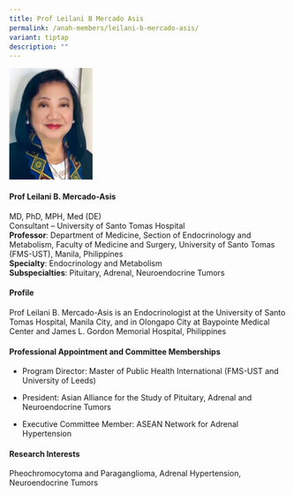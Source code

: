 ```yaml
---
title: Prof Leilani B Mercado Asis
permalink: /anah-members/leilani-b-mercado-asis/
variant: tiptap
description: ""
---
```

<p></p><div class="isomer-image-wrapper"><img style="width: 30%;" height="auto" width="100%" alt="" src="/images/ANAH ASEAN Network of Adrenal/Members/CRN__ANAH___Prof_Leilani_Mercardo_Asis.png"></div><h4><strong>Prof Leilani B. Mercado-Asis&nbsp;</strong>​</h4><p>MD, PhD, MPH, Med (DE)&nbsp;<br>Consultant – University of Santo Tomas Hospital​<br><strong>Professor</strong>: Department of Medicine, Section of Endocrinology and Metabolism, Faculty of&nbsp;Medicine and Surgery, University of Santo Tomas (FMS-UST), Manila, Philippines​<br><strong>Specialty</strong>: Endocrinology and Metabolism​<br><strong>Subspecialties</strong>: Pituitary, Adrenal, Neuroendocrine Tumors​</p><h4><strong>Profile</strong>​</h4><p>Prof Leilani B. Mercado-Asis is an Endocrinologist at the University of Santo Tomas Hospital, Manila City,&nbsp;and in Olongapo City at&nbsp;Baypointe&nbsp;Medical Center and James L. Gordon Memorial Hospital,&nbsp;Philippines​</p><h4><strong>Professional Appointment and Committee Memberships&nbsp;&nbsp;&nbsp;&nbsp;&nbsp;&nbsp;&nbsp;&nbsp;&nbsp;&nbsp;&nbsp;&nbsp;&nbsp;&nbsp;&nbsp;&nbsp;&nbsp;&nbsp;&nbsp;&nbsp;&nbsp;&nbsp;&nbsp;</strong>​</h4><ul data-tight="true" class="tight"><li><p>Program Director: Master of Public Health International (FMS-UST and University of Leeds)<br></p></li><li><p>President: Asian Alliance for the Study of Pituitary, Adrenal and Neuroendocrine Tumors<br></p></li><li><p>Executive Committee Member: ASEAN Network for Adrenal Hypertension​</p></li></ul><h4><strong>Research Interests&nbsp;&nbsp;&nbsp;&nbsp;&nbsp;&nbsp;&nbsp;&nbsp;&nbsp;&nbsp;&nbsp;&nbsp;&nbsp;&nbsp;&nbsp;&nbsp;&nbsp;&nbsp;&nbsp;&nbsp;&nbsp;&nbsp;&nbsp;&nbsp;&nbsp;&nbsp;&nbsp;&nbsp;&nbsp;&nbsp;&nbsp;&nbsp;&nbsp;&nbsp;&nbsp;&nbsp;&nbsp;&nbsp;&nbsp;&nbsp;&nbsp;&nbsp;&nbsp;&nbsp;&nbsp;&nbsp;&nbsp;&nbsp;&nbsp;&nbsp;&nbsp;&nbsp;&nbsp;&nbsp;&nbsp;&nbsp;&nbsp;&nbsp;&nbsp;&nbsp;&nbsp;&nbsp;&nbsp;&nbsp;&nbsp;&nbsp;&nbsp;&nbsp;&nbsp;&nbsp;&nbsp;&nbsp;&nbsp;&nbsp;&nbsp;</strong>​</h4><p>Pheochromocytoma and Paraganglioma, Adrenal Hypertension, Neuroendocrine Tumors</p>